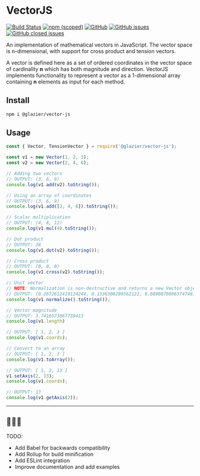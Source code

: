 # VectorJS

[![Build Status](https://travis-ci.org/spikeburton/vector-js.svg?branch=master)](https://travis-ci.org/spikeburton/vector-js)
[![npm (scoped)](https://img.shields.io/npm/v/@glazier/vector-js)](https://www.npmjs.com/package/@glazier/vector-js)
[![GitHub](https://img.shields.io/github/license/spikeburton/vector-js?color=blue)](https://github.com/spikeburton/vector-js/blob/master/LICENSE.md)
[![GitHub issues](https://img.shields.io/github/issues/spikeburton/vector-js)](https://github.com/spikeburton/vector-js/issues)
[![GitHub closed issues](https://img.shields.io/github/issues-closed/spikeburton/vector-js)](https://github.com/spikeburton/vector-js/issues?q=is%3Aissue+is%3Aclosed)

An implementation of mathematical vectors in JavaScript. The vector space is n-dimensional, with support for cross product and tension vectors.

A vector is defined here as a set of ordered coordinates in the vector space of cardinality **n** which has both magnitude and direction. VectorJS implements functionality to represent a vector as a 1-dimensional array containing **n** elements as input for each method.

## Install

```sh
npm i @glazier/vector-js
```

## Usage

```js
const { Vector, TensionVector } = require('@glazier/vector-js');

const v1 = new Vector(1, 2, 3);
const v2 = new Vector(2, 4, 6);

// Adding two vectors
// OUTPUT: (3, 6, 9)
console.log(v1.add(v2).toString());

// Using an array of coordinates
// OUTPUT: (3, 6, 9)
console.log(v1.add([2, 4, 6]).toString());

// Scalar multiplication
// OUTPUT: (4, 8, 12)
console.log(v1.mul(4).toString());

// Dot product
// OUTPUT: 28
console.log(v1.dot(v2).toString());

// Cross product
// OUTPUT: (0, 0, 0)
console.log(v1.cross(v2).toString());

// Unit vector
// NOTE: Normalization is non-destructive and returns a new Vector object
// OUTPUT: (0.2672612419124244, 0.1336306209562122, 0.0890870806374748)
console.log(v1.normalize().toString());

// Vector magnitude
// OUTPUT: 3.7416573867739413
console.log(v1.length)

// OUTPUT: [ 1, 2, 3 ]
console.log(v1.coords);

// Convert to an array
// OUTPUT: [ 1, 2, 3 ]
console.log(v1.toArray());

// OUTPUT: [ 1, 2, 13 ]
v1.setAxis(2, 13);
console.log(v1.coords);

// OUTPUT: 13
console.log(v1.getAxis(2));
```

---
## 🚧🚧🚧

TODO:

- Add Babel for backwards compatibility
- Add Rollup for build minification
- Add ESLint integration
- Improve documentation and add examples

